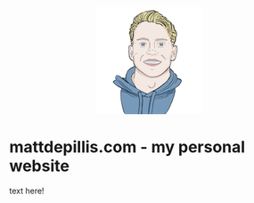 <div align="center">
  <img src="public/cartoon-me-192.png" alt="mattdepillis.com logo">
</div>

# mattdepillis.com - my personal website

text here!
